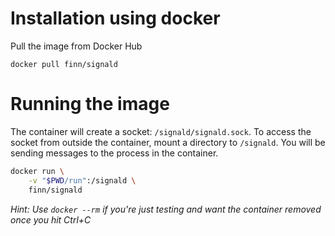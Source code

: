 # Installation using docker

Pull the image from Docker Hub

`docker pull finn/signald`

# Running the image

The container will create a socket: `/signald/signald.sock`. To access the socket from outside the container, mount a directory to `/signald`. You will be sending messages to the process in the container.

```bash
docker run \
    -v "$PWD/run":/signald \
    finn/signald
```

_Hint: Use `docker --rm` if you're just testing and want the container removed once you hit Ctrl+C_
